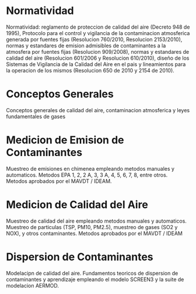 

# Normatividad

Normatividad: reglamento de proteccion de calidad del aire (Decreto 948 de 1995),
Protocolo para el control y vigilancia de la contaminacion atmosferica generada
por fuentes fijas (Resolucion 760/2010, Resolucion 2153/2010), normas y estandares
de emision admisibles de contaminantes a la atmosfera por fuentes fijas (Resolucion 
909/2008), normas y estandares de calidad del aire (Resolucion 601/2006
y Resolucion 610/2010), diseño de los Sistemas de Vigilancia de la Calidad del Aire
en el pais y lineamientos para la operacion de los mismos (Resolucion 650 de
2010 y 2154 de 2010).

# Conceptos Generales

Conceptos generales de calidad del aire, contaminacion atmosferica y leyes fundamentales
de gases

# Medicion de Emision de Contaminantes

Muestreo de emisiones en chimenea empleando metodos manuales y automaticos.
Metodos EPA 1, 2, 2 A, 3, 3 A, 4, 5, 6, 7, 8, entre otros. Metodos aprobados
por el MAVDT / IDEAM.

# Medicion  de Calidad del Aire

Muestreo de calidad del aire empleando metodos manuales y automaticos. Muestreo
de particulas (TSP, PM10, PM2.5), muestreo de gases (SO2 y NOX), y otros
contaminantes. Metodos aprobados por el MAVDT / IDEAM

# Dispersion de Contaminantes

Modelacipn de calidad del aire. Fundamentos teoricos de dispersion de contaminantes
y aprendizaje empleando el modelo SCREEN3 y la suite de modelacion AERMOD.

